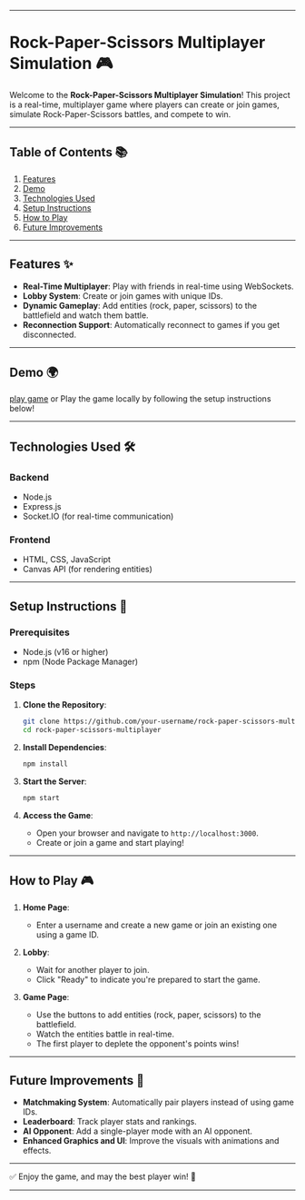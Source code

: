 
---

# Rock-Paper-Scissors Multiplayer Simulation 🎮

Welcome to the **Rock-Paper-Scissors Multiplayer Simulation**! This project is a real-time, multiplayer game where players can create or join games, simulate Rock-Paper-Scissors battles, and compete to win.

---

## Table of Contents 📚
1. [Features](#features)
2. [Demo](#demo)
3. [Technologies Used](#technologies-used)
4. [Setup Instructions](#setup-instructions)
5. [How to Play](#how-to-play)
6. [Future Improvements](#future-improvements)

---

## Features ✨
- **Real-Time Multiplayer**: Play with friends in real-time using WebSockets.
- **Lobby System**: Create or join games with unique IDs.
- **Dynamic Gameplay**: Add entities (rock, paper, scissors) to the battlefield and watch them battle.
- **Reconnection Support**: Automatically reconnect to games if you get disconnected.

---

## Demo 🌍
[play game](https://rock-paper-sccisor-simulation-multiplayer.onrender.com) or
Play the game locally by following the setup instructions below!

---

## Technologies Used 🛠️
### Backend
- Node.js
- Express.js
- Socket.IO (for real-time communication)

### Frontend
- HTML, CSS, JavaScript
- Canvas API (for rendering entities)

---

## Setup Instructions 🚀

### Prerequisites
- Node.js (v16 or higher)
- npm (Node Package Manager)

### Steps
1. **Clone the Repository**:
   ```bash
   git clone https://github.com/your-username/rock-paper-scissors-multiplayer.git
   cd rock-paper-scissors-multiplayer
   ```

2. **Install Dependencies**:
   ```bash
   npm install
   ```

3. **Start the Server**:
   ```bash
   npm start
   ```

4. **Access the Game**:
   - Open your browser and navigate to `http://localhost:3000`.
   - Create or join a game and start playing!

---

## How to Play 🎮

1. **Home Page**:
   - Enter a username and create a new game or join an existing one using a game ID.

2. **Lobby**:
   - Wait for another player to join.
   - Click "Ready" to indicate you're prepared to start the game.

3. **Game Page**:
   - Use the buttons to add entities (rock, paper, scissors) to the battlefield.
   - Watch the entities battle in real-time.
   - The first player to deplete the opponent's points wins!

---

## Future Improvements 🔮
- **Matchmaking System**: Automatically pair players instead of using game IDs.
- **Leaderboard**: Track player stats and rankings.
- **AI Opponent**: Add a single-player mode with an AI opponent.
- **Enhanced Graphics and UI**: Improve the visuals with animations and effects.

---

✅ Enjoy the game, and may the best player win! 🎉

---

